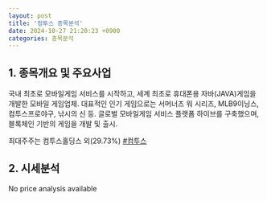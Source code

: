 ```yaml
---
layout: post
title: '컴투스 종목분석'
date: 2024-10-27 21:20:23 +0900
categories: 종목분석
---
```


## 1. 종목개요 및 주요사업

국내 최초로 모바일게임 서비스를 시작하고, 세계 최초로 휴대폰용 자바(JAVA)게임을 개발한 모바일 게임업체. 대표적인 인기 게임으로는 서머너즈 워 시리즈, MLB9이닝스, 컴투스프로야구, 낚시의 신 등. 글로벌 모바일게임 서비스 플랫폼 하이브를 구축했으며, 블록체인 기반의 게임을 개발 및 출시.

최대주주는 컴투스홀딩스 외(29.73%)
[#컴투스](#)

## 2. 시세분석

No price analysis available
